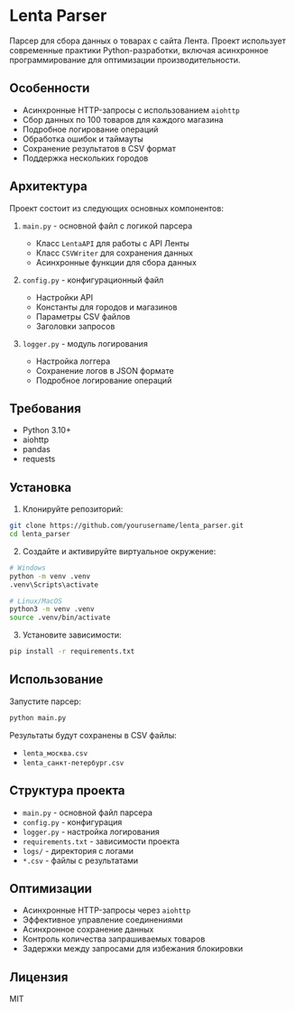 # Lenta Parser

Парсер для сбора данных о товарах с сайта Лента. Проект использует современные практики Python-разработки, включая асинхронное программирование для оптимизации производительности.

## Особенности

- Асинхронные HTTP-запросы с использованием `aiohttp`
- Сбор данных по 100 товаров для каждого магазина
- Подробное логирование операций
- Обработка ошибок и таймауты
- Сохранение результатов в CSV формат
- Поддержка нескольких городов

## Архитектура

Проект состоит из следующих основных компонентов:

1. `main.py` - основной файл с логикой парсера
   - Класс `LentaAPI` для работы с API Ленты
   - Класс `CSVWriter` для сохранения данных
   - Асинхронные функции для сбора данных

2. `config.py` - конфигурационный файл
   - Настройки API
   - Константы для городов и магазинов
   - Параметры CSV файлов
   - Заголовки запросов

3. `logger.py` - модуль логирования
   - Настройка логгера
   - Сохранение логов в JSON формате
   - Подробное логирование операций

## Требования

- Python 3.10+
- aiohttp
- pandas
- requests

## Установка

1. Клонируйте репозиторий:
```bash
git clone https://github.com/yourusername/lenta_parser.git
cd lenta_parser
```

2. Создайте и активируйте виртуальное окружение:
```bash
# Windows
python -m venv .venv
.venv\Scripts\activate

# Linux/MacOS
python3 -m venv .venv
source .venv/bin/activate
```

3. Установите зависимости:
```bash
pip install -r requirements.txt
```

## Использование

Запустите парсер:
```bash
python main.py
```

Результаты будут сохранены в CSV файлы:
- `lenta_москва.csv`
- `lenta_санкт-петербург.csv`

## Структура проекта

- `main.py` - основной файл парсера
- `config.py` - конфигурация
- `logger.py` - настройка логирования
- `requirements.txt` - зависимости проекта
- `logs/` - директория с логами
- `*.csv` - файлы с результатами

## Оптимизации

- Асинхронные HTTP-запросы через `aiohttp`
- Эффективное управление соединениями
- Асинхронное сохранение данных
- Контроль количества запрашиваемых товаров
- Задержки между запросами для избежания блокировки

## Лицензия

MIT